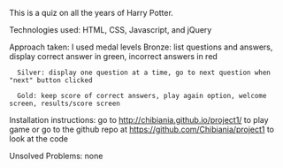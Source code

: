 This is a quiz on all the years of Harry Potter.

Technologies used: HTML, CSS, Javascript, and jQuery

Approach taken: I used medal levels
      Bronze: list questions and answers, display correct answer in green, incorrect answers in red

      Silver: display one question at a time, go to next question when "next" button clicked

      Gold: keep score of correct answers, play again option, welcome screen, results/score screen

Installation instructions: go to http://chibiania.github.io/project1/ to play game or go to the github repo at https://github.com/Chibiania/project1 to look at the code

Unsolved Problems: none
